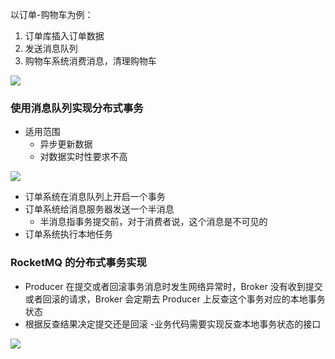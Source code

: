 以订单-购物车为例：
1. 订单库插入订单数据
2. 发送消息队列
3. 购物车系统消费消息，清理购物车

![](https://mynoteimage.oss-cn-beijing.aliyuncs.com/note/2022-03-22-150110.jpg)
### 使用消息队列实现分布式事务
- 适用范围
	- 异步更新数据
	- 对数据实时性要求不高

![](https://mynoteimage.oss-cn-beijing.aliyuncs.com/note/2022-03-22-145251.jpg)

- 订单系统在消息队列上开启一个事务
- 订单系统给消息服务器发送一个半消息
	- 半消息指事务提交前，对于消费者说，这个消息是不可见的
- 订单系统执行本地任务

### RocketMQ 的分布式事务实现
- Producer 在提交或者回滚事务消息时发生网络异常时，Broker 没有收到提交或者回滚的请求，Broker 会定期去 Producer 上反查这个事务对应的本地事务状态
- 根据反查结果决定提交还是回滚
-业务代码需要实现反查本地事务状态的接口

![](https://mynoteimage.oss-cn-beijing.aliyuncs.com/note/2022-03-22-152754.jpg)